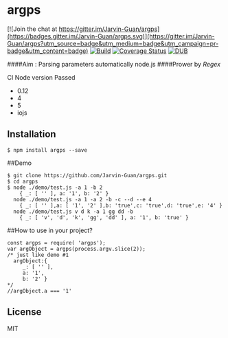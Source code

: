 # argps

[![Join the chat at https://gitter.im/Jarvin-Guan/argps](https://badges.gitter.im/Jarvin-Guan/argps.svg)](https://gitter.im/Jarvin-Guan/argps?utm_source=badge&utm_medium=badge&utm_campaign=pr-badge&utm_content=badge)
[![Build](https://travis-ci.org/Jarvin-Guan/argps.svg?branch=master)](https://travis-ci.org/Jarvin-Guan/argps/)  [![Coverage Status](https://coveralls.io/repos/github/Jarvin-Guan/argps/badge.svg?branch=master)](https://coveralls.io/github/Jarvin-Guan/argps?branch=master) 
[![DUB](https://img.shields.io/dub/dd/vibe-d.svg?maxAge=2592000)](https://www.npmjs.com/package/argps)

####Aim : Parsing parameters automatically     node.js
####Prower by _Regex_

CI Node version Passed
* 0.12
* 4
* 5
* iojs

## Installation
```
$ npm install argps --save
```

##Demo

```
$ git clone https://github.com/Jarvin-Guan/argps.git
$ cd argps
$ node ./demo/test.js -a 1 -b 2
    { _: [ '' ], a: '1', b: '2' }
  node ./demo/test.js -a 1 -a 2 -b -c --d --e 4
    { _: [ '' ],a: [ '1', '2' ],b: 'true',c: 'true',d: 'true',e: '4' }
  node ./demo/test.js v d k -a 1 gg dd -b
    { _: [ 'v', 'd', 'k', 'gg', 'dd' ], a: '1', b: 'true' }
```

##How to use in your project?
```
const argps = require( 'argps');
var argObject = argps(process.argv.slice(2));
/* just like demo #1
  argObject:{
     _: [ '' ],
     a: '1',
     b: '2' }
*/
//argObject.a === '1'
```
 


## License

  MIT
 
